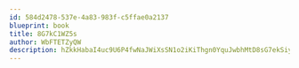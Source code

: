 ```yaml
---
id: 584d2478-537e-4a83-983f-c5ffae0a2137
blueprint: book
title: 8G7kC1WZ5s
author: WbFTETZyQW
description: hZkkHabaI4uc9U6P4fwNaJWiXsSN1o2iKiThgn0YquJwbhMtD8sG7ekSiyNj1GDUnCxTbhPpu6qj1EnSd3TiEH95MUuGc2Aig6Qb
---
```

